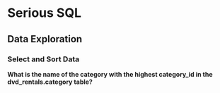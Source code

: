 # Serious SQL

## Data Exploration

### Select and Sort Data

**What is the name of the category with the highest category_id in the dvd_rentals.category table?**




